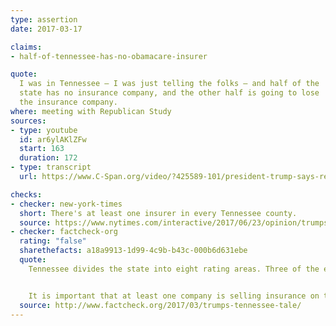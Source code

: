```yaml
---
type: assertion
date: 2017-03-17

claims:
- half-of-tennessee-has-no-obamacare-insurer

quote:
  I was in Tennessee — I was just telling the folks — and half of the
  state has no insurance company, and the other half is going to lose
  the insurance company.
where: meeting with Republican Study
sources:
- type: youtube
  id: ar6ylAKlZFw
  start: 163
  duration: 172
- type: transcript
  url: https://www.C-Span.org/video/?425589-101/president-trump-says-republican-study-committee-now-backs-health-care-bill

checks:
- checker: new-york-times
  short: There's at least one insurer in every Tennessee county.
  source: https://www.nytimes.com/interactive/2017/06/23/opinion/trumps-lies.html
- checker: factcheck-org
  rating: "false"
  sharethefacts: a18a9913-1d99-4c9b-b43c-000b6d631ebe
  quote:
    Tennessee divides the state into eight rating areas. Three of the eight — the East, Greater Nashville and Greater Memphis areas — have two carriers selling health insurance on the federal marketplace set up by the Affordable Care Act, according to the state’s 2017 rating area plans and rates. The other five rating areas have only one carrier.


    It is important that at least one company is selling insurance on the marketplace in each rating area, because the federal government provides tax credits and subsidies to help pay for insurance only for those who purchase plans on the exchanges set up by the Affordable Care Act.
  source: http://www.factcheck.org/2017/03/trumps-tennessee-tale/
---
```

